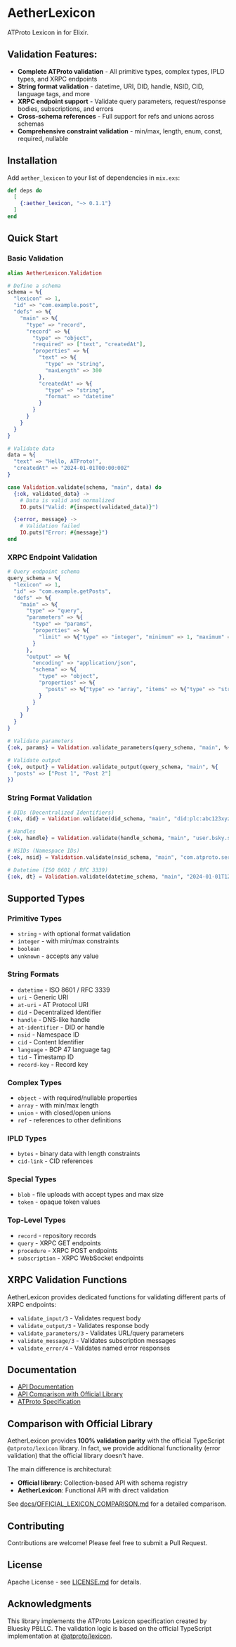 # AetherLexicon
ATProto Lexicon in for Elixir.

## Validation Features:

- **Complete ATProto validation** - All primitive types, complex types, IPLD types, and XRPC endpoints
- **String format validation** - datetime, URI, DID, handle, NSID, CID, language tags, and more
- **XRPC endpoint support** - Validate query parameters, request/response bodies, subscriptions, and errors
- **Cross-schema references** - Full support for refs and unions across schemas
- **Comprehensive constraint validation** - min/max, length, enum, const, required, nullable

## Installation

Add `aether_lexicon` to your list of dependencies in `mix.exs`:

```elixir
def deps do
  [
    {:aether_lexicon, "~> 0.1.1"}
  ]
end
```

## Quick Start

### Basic Validation

```elixir
alias AetherLexicon.Validation

# Define a schema
schema = %{
  "lexicon" => 1,
  "id" => "com.example.post",
  "defs" => %{
    "main" => %{
      "type" => "record",
      "record" => %{
        "type" => "object",
        "required" => ["text", "createdAt"],
        "properties" => %{
          "text" => %{
            "type" => "string",
            "maxLength" => 300
          },
          "createdAt" => %{
            "type" => "string",
            "format" => "datetime"
          }
        }
      }
    }
  }
}

# Validate data
data = %{
  "text" => "Hello, ATProto!",
  "createdAt" => "2024-01-01T00:00:00Z"
}

case Validation.validate(schema, "main", data) do
  {:ok, validated_data} ->
    # Data is valid and normalized
    IO.puts("Valid: #{inspect(validated_data)}")

  {:error, message} ->
    # Validation failed
    IO.puts("Error: #{message}")
end
```

### XRPC Endpoint Validation

```elixir
# Query endpoint schema
query_schema = %{
  "lexicon" => 1,
  "id" => "com.example.getPosts",
  "defs" => %{
    "main" => %{
      "type" => "query",
      "parameters" => %{
        "type" => "params",
        "properties" => %{
          "limit" => %{"type" => "integer", "minimum" => 1, "maximum" => 100}
        }
      },
      "output" => %{
        "encoding" => "application/json",
        "schema" => %{
          "type" => "object",
          "properties" => %{
            "posts" => %{"type" => "array", "items" => %{"type" => "string"}}
          }
        }
      }
    }
  }
}

# Validate parameters
{:ok, params} = Validation.validate_parameters(query_schema, "main", %{"limit" => "50"})

# Validate output
{:ok, output} = Validation.validate_output(query_schema, "main", %{
  "posts" => ["Post 1", "Post 2"]
})
```

### String Format Validation

```elixir
# DIDs (Decentralized Identifiers)
{:ok, did} = Validation.validate(did_schema, "main", "did:plc:abc123xyz")

# Handles
{:ok, handle} = Validation.validate(handle_schema, "main", "user.bsky.social")

# NSIDs (Namespace IDs)
{:ok, nsid} = Validation.validate(nsid_schema, "main", "com.atproto.server.createSession")

# Datetime (ISO 8601 / RFC 3339)
{:ok, dt} = Validation.validate(datetime_schema, "main", "2024-01-01T12:00:00Z")
```

## Supported Types

### Primitive Types
- `string` - with optional format validation
- `integer` - with min/max constraints
- `boolean`
- `unknown` - accepts any value

### String Formats
- `datetime` - ISO 8601 / RFC 3339
- `uri` - Generic URI
- `at-uri` - AT Protocol URI
- `did` - Decentralized Identifier
- `handle` - DNS-like handle
- `at-identifier` - DID or handle
- `nsid` - Namespace ID
- `cid` - Content Identifier
- `language` - BCP 47 language tag
- `tid` - Timestamp ID
- `record-key` - Record key

### Complex Types
- `object` - with required/nullable properties
- `array` - with min/max length
- `union` - with closed/open unions
- `ref` - references to other definitions

### IPLD Types
- `bytes` - binary data with length constraints
- `cid-link` - CID references

### Special Types
- `blob` - file uploads with accept types and max size
- `token` - opaque token values

### Top-Level Types
- `record` - repository records
- `query` - XRPC GET endpoints
- `procedure` - XRPC POST endpoints
- `subscription` - XRPC WebSocket endpoints

## XRPC Validation Functions

AetherLexicon provides dedicated functions for validating different parts of XRPC endpoints:

- `validate_input/3` - Validates request body
- `validate_output/3` - Validates response body
- `validate_parameters/3` - Validates URL/query parameters
- `validate_message/3` - Validates subscription messages
- `validate_error/4` - Validates named error responses

## Documentation

- [API Documentation](https://hexdocs.pm/aether_lexicon)
- [API Comparison with Official Library](docs/OFFICIAL_LEXICON_COMPARISON.md)
- [ATProto Specification](https://atproto.com/specs/lexicon)

## Comparison with Official Library

AetherLexicon provides **100% validation parity** with the official TypeScript `@atproto/lexicon` library. In fact, we provide additional functionality (error validation) that the official library doesn't have.

The main difference is architectural:
- **Official library**: Collection-based API with schema registry
- **AetherLexicon**: Functional API with direct validation

See [docs/OFFICIAL_LEXICON_COMPARISON.md](docs/OFFICIAL_LEXICON_COMPARISON.md) for a detailed comparison.

## Contributing

Contributions are welcome! Please feel free to submit a Pull Request.

## License

Apache License - see [LICENSE.md](LICENSE.md) for details.

## Acknowledgments

This library implements the ATProto Lexicon specification created by Bluesky PBLLC. The validation logic is based on the official TypeScript implementation at [@atproto/lexicon](https://github.com/bluesky-social/atproto/tree/main/packages/lexicon).
